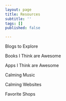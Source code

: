 ```yaml
---
layout: page
title: Resources
subtitle: ''
tags: []
published: false

---
```

Blogs to Explore

Books I Think are Awesome

Apps I Think are Awesome

Calming Music

Calming Websites

Favorite Shops